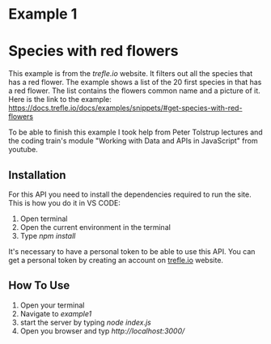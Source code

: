 # Example 1
# Species with red flowers
This example is from the _trefle.io_ website. It filters out all the species that has a red flower. The example shows a list of the 20 first species in that has a red flower. The list contains the flowers common name and a picture of it. Here is the link to the example: https://docs.trefle.io/docs/examples/snippets/#get-species-with-red-flowers

To be able to finish this example I took help from Peter Tolstrup lectures and the coding train's module "Working with Data and APIs in JavaScript" from youtube.


## Installation
For this API you need to install the dependencies required to run the site. 
This is how you do it in VS CODE:
1. Open terminal
2. Open the current environment in the terminal
3. Type _npm install_  

It's necessary to have a personal token to be able to use this API. You can get a personal token by creating an account on [trefle.io](https://trefle.io/) website. 

## How To Use
1. Open your terminal
2. Navigate to _example1_
3. start the server by typing _node index.js_
4. Open you browser and typ _http://localhost:3000/_